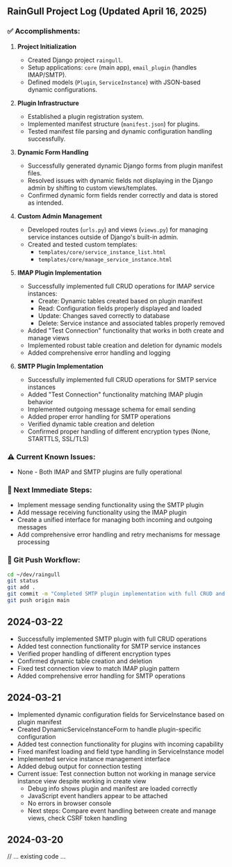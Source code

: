 ## RainGull Project Log (Updated April 16, 2025)

### ✅ Accomplishments:

1. **Project Initialization**
   - Created Django project `raingull`.
   - Setup applications: `core` (main app), `email_plugin` (handles IMAP/SMTP).
   - Defined models (`Plugin`, `ServiceInstance`) with JSON-based dynamic configurations.

2. **Plugin Infrastructure**
   - Established a plugin registration system.
   - Implemented manifest structure (`manifest.json`) for plugins.
   - Tested manifest file parsing and dynamic configuration handling successfully.

3. **Dynamic Form Handling**
   - Successfully generated dynamic Django forms from plugin manifest files.
   - Resolved issues with dynamic fields not displaying in the Django admin by shifting to custom views/templates.
   - Confirmed dynamic form fields render correctly and data is stored as intended.

4. **Custom Admin Management**
   - Developed routes (`urls.py`) and views (`views.py`) for managing service instances outside of Django's built-in admin.
   - Created and tested custom templates:
     - `templates/core/service_instance_list.html`
     - `templates/core/manage_service_instance.html`

5. **IMAP Plugin Implementation**
   - Successfully implemented full CRUD operations for IMAP service instances:
     - Create: Dynamic tables created based on plugin manifest
     - Read: Configuration fields properly displayed and loaded
     - Update: Changes saved correctly to database
     - Delete: Service instance and associated tables properly removed
   - Added "Test Connection" functionality that works in both create and manage views
   - Implemented robust table creation and deletion for dynamic models
   - Added comprehensive error handling and logging

6. **SMTP Plugin Implementation**
   - Successfully implemented full CRUD operations for SMTP service instances
   - Added "Test Connection" functionality matching IMAP plugin behavior
   - Implemented outgoing message schema for email sending
   - Added proper error handling for SMTP operations
   - Verified dynamic table creation and deletion
   - Confirmed proper handling of different encryption types (None, STARTTLS, SSL/TLS)

### ⚠️ Current Known Issues:

- None - Both IMAP and SMTP plugins are fully operational

### 🚧 Next Immediate Steps:

- Implement message sending functionality using the SMTP plugin
- Add message receiving functionality using the IMAP plugin
- Create a unified interface for managing both incoming and outgoing messages
- Add comprehensive error handling and retry mechanisms for message processing

### 🚀 Git Push Workflow:

```bash
cd ~/dev/raingull
git status
git add .
git commit -m "Completed SMTP plugin implementation with full CRUD and test connection functionality"
git push origin main
```

## 2024-03-22
- Successfully implemented SMTP plugin with full CRUD operations
- Added test connection functionality for SMTP service instances
- Verified proper handling of different encryption types
- Confirmed dynamic table creation and deletion
- Fixed test connection view to match IMAP plugin pattern
- Added comprehensive error handling for SMTP operations

## 2024-03-21
- Implemented dynamic configuration fields for ServiceInstance based on plugin manifest
- Created DynamicServiceInstanceForm to handle plugin-specific configuration
- Added test connection functionality for plugins with incoming capability
- Fixed manifest loading and field type handling in ServiceInstance model
- Implemented service instance management interface
- Added debug output for connection testing
- Current issue: Test connection button not working in manage service instance view despite working in create view
  - Debug info shows plugin and manifest are loaded correctly
  - JavaScript event handlers appear to be attached
  - No errors in browser console
  - Next steps: Compare event handling between create and manage views, check CSRF token handling

## 2024-03-20
// ... existing code ...